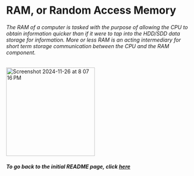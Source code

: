 # RAM, or Random Access Memory
###### The RAM of a computer is tasked with the purpose of allowing the CPU to obtain information quicker than if it were to tap into the HDD/SDD data storage for information. More or less RAM is an acting intermediary for short term storage communication between the CPU and the RAM component. 
<img width="238" alt="Screenshot 2024-11-26 at 8 07 16 PM" src="https://github.com/user-attachments/assets/707c5c5c-5ebd-4dca-9548-004f8e98ca7e">

##### To go back to the initial README page, click [here](https://github.com/trevclay/MD-Tutorial-Final-Project-/blob/4eb1e4bb9cbcd13a9a76cea6c46e1bad2fe4cfef/README.md)
